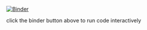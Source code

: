 [![Binder](http://mybinder.org/badge.svg)](http://mybinder.org:/repo/sad-/hierarchical-tree-estimation)

click the binder button above to run code interactively
